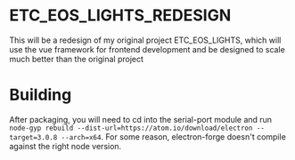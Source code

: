 # ETC_EOS_LIGHTS_REDESIGN
This will be a redesign of my original project ETC_EOS_LIGHTS, which will use the vue framework for frontend development and be designed to scale much better than the original project

# Building
After packaging, you will need to cd into the serial-port module and run ```node-gyp rebuild --dist-url=https://atom.io/download/electron --target=3.0.8 --arch=x64```. For some reason, electron-forge doesn't compile against the right node version.